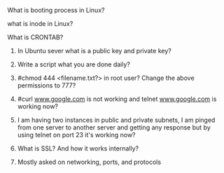 What is booting process in Linux?

what is inode in Linux?

What is CRONTAB?

1. In Ubuntu sever what is a public key and private key?

2. Write a script what you are done daily?

3. #chmod 444 <filename.txt?> in root user? Change the above permissions to 777?

4. #curl www.google.com is not working and telnet www.google.com is working now?

5. I am having two instances in public and private subnets, I am pinged from one server to 
another server and getting any response but by using telnet on port 23 it's working now?

6. What is SSL? And how it works internally?

7. Mostly asked on networking, ports, and protocols

